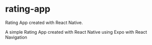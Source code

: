# rating-app
Rating App created with React Native.

A simple Rating App created with React Native using Expo with React Navigation
